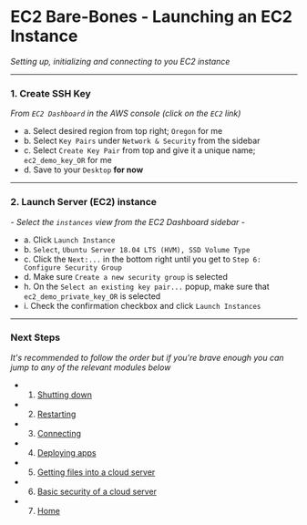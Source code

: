 # EC2 Bare-Bones - Launching an EC2 Instance
*Setting up, initializing and connecting to you EC2 instance*

---

### **1. Create SSH Key**
*From `EC2 Dashboard` in the AWS console (click on the `EC2` link)*
 - a. Select desired region from top right; `Oregon` for me
 - b. Select `Key Pairs` under `Network & Security` from the sidebar
 - c. Select `Create Key Pair` from top and give it a unique name; `ec2_demo_key_OR` for me
 - d. Save to your `Desktop` **for now**
  
---

### **2. Launch Server (EC2) instance**
*- Select the `instances` view from the EC2 Dashboard sidebar -*
 - a. Click `Launch Instance`
 - b. `Select`, `Ubuntu Server 18.04 LTS (HVM), SSD Volume Type`
 - c. Click the `Next:...` in the bottom right until you get to `Step 6: Configure Security Group`
 - d. Make sure `Create a new security group` is selected
 - h. On the `Select an existing key pair...` popup, make sure that `ec2_demo_private_key_OR` is selected
 - i. Check the confirmation checkbox and click `Launch Instances`

---

### **Next Steps**
*It's recommended to follow the order but if you're brave enough you can jump to any of the relevant modules below*

- 1. [Shutting down][ec2-shutdown]
- 2. [Restarting][ec2-restart]
- 3. [Connecting][ec2-connection]
- 4. [Deploying apps][ec2-deploy]
- 5. [Getting files into a cloud server][ec2-file-management]
- 6. [Basic security of a cloud server][ec2-security]
- 7. [Home][ec2-home]

[ec2-home]: https://github.com/Shinobi881/EC2-bare-bones
[ec2-shutdown]: ./EC2_SHUTDOWN.md
[ec2-restart]: ./EC2_RESTART.md
[ec2-connection]: ./EC2_CONNECTION.md
[ec2-deploy]: ./EC2_DEPLOY.md
[ec2-file-management]: ./EC2_FILE_MANAGEMENT.md
[ec2-security]: ./EC2_BASIC_SECURITY.md